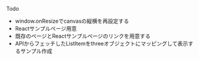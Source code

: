 Todo
* window.onResizeでcanvasの縦横を再設定する
* Reactサンプルページ用意
* 既存のページとReactサンプルページのリンクを用意する
* APIからフェッチしたListItemをthreeオブジェクトにマッピングして表示するサンプル作成